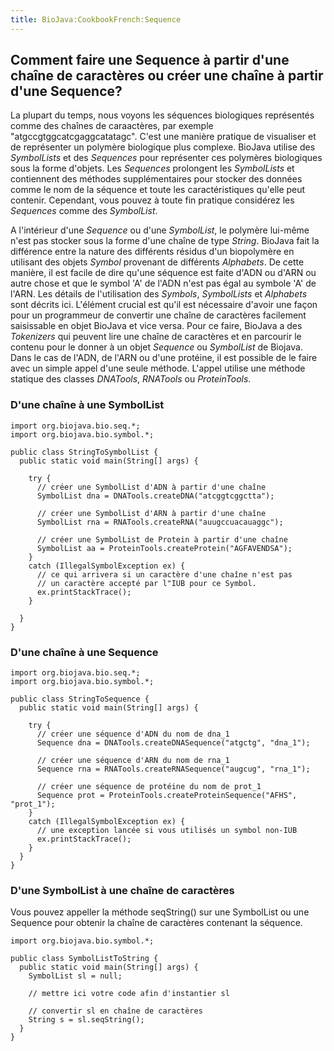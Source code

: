 ```yaml
---
title: BioJava:CookbookFrench:Sequence
---
```


Comment faire une Sequence à partir d'une chaîne de caractères ou créer une chaîne à partir d'une Sequence?
-----------------------------------------------------------------------------------------------------------

La plupart du temps, nous voyons les séquences biologiques représentés
comme des chaînes de caraactères, par exemple
"atgccgtggcatcgaggcatatagc". C'est une manière pratique de visualiser et
de représenter un polymère biologique plus complexe. BioJava utilise des
*SymbolLists* et des *Sequences* pour représenter ces polymères
biologiques sous la forme d'objets. Les *Sequences* prolongent les
*SymbolLists* et contiennent des méthodes supplémentaires pour stocker
des données comme le nom de la séquence et toute les caractéristiques
qu'elle peut contenir. Cependant, vous pouvez à toute fin pratique
considérez les *Sequences* comme des *SymbolList*.

A l'intérieur d'une *Sequence* ou d'une *SymbolList*, le polymère
lui-même n'est pas stocker sous la forme d'une chaîne de type *String*.
BioJava fait la différence entre la nature des différents résidus d'un
biopolymère en utilisant des objets *Symbol* provenant de différents
*Alphabets*. De cette manière, il est facile de dire qu'une séquence est
faite d'ADN ou d'ARN ou autre chose et que le symbol 'A' de l'ADN n'est
pas égal au symbole 'A' de l'ARN. Les détails de l'utilisation des
*Symbols*, *SymbolLists* et *Alphabets* sont décrits ici. L'élément
crucial est qu'il est nécessaire d'avoir une façon pour un programmeur
de convertir une chaîne de caractères facilement saisissable en objet
BioJava et vice versa. Pour ce faire, BioJava a des *Tokenizers* qui
peuvent lire une chaîne de caractères et en parcourir le contenu pour le
donner à un objet *Sequence* ou *SymbolList* de Biojava. Dans le cas de
l'ADN, de l'ARN ou d'une protéine, il est possible de le faire avec un
simple appel d'une seule méthode. L'appel utilise une méthode statique
des classes *DNATools*, *RNATools* ou *ProteinTools*.

### D'une chaîne à une SymbolList

    import org.biojava.bio.seq.*;
    import org.biojava.bio.symbol.*;

    public class StringToSymbolList {
      public static void main(String[] args) {
       
        try {
          // créer une SymbolList d'ADN à partir d'une chaîne
          SymbolList dna = DNATools.createDNA("atcggtcggctta");

          // créer une SymbolList d'ARN à partir d'une chaîne
          SymbolList rna = RNATools.createRNA("auugccuacauaggc");

          // créer une SymbolList de Protein à partir d'une chaîne
          SymbolList aa = ProteinTools.createProtein("AGFAVENDSA");
        }
        catch (IllegalSymbolException ex) {
          // ce qui arrivera si un caractère d'une chaîne n'est pas
          // un caractère accepté par l"IUB pour ce Symbol.
          ex.printStackTrace();
        }
       
      }
    }

### D'une chaîne à une Sequence

    import org.biojava.bio.seq.*;
    import org.biojava.bio.symbol.*;

    public class StringToSequence {
      public static void main(String[] args) {

        try {
          // créer une séquence d'ADN du nom de dna_1
          Sequence dna = DNATools.createDNASequence("atgctg", "dna_1");

          // créer une séquence d'ARN du nom de rna_1
          Sequence rna = RNATools.createRNASequence("augcug", "rna_1");

          // créer une séquence de protéine du nom de prot_1
          Sequence prot = ProteinTools.createProteinSequence("AFHS", "prot_1");
        }
        catch (IllegalSymbolException ex) {
          // une exception lancée si vous utilisés un symbol non-IUB
          ex.printStackTrace();
        }
      }
    }

### D'une SymbolList à une chaîne de caractères

Vous pouvez appeller la méthode seqString() sur une SymbolList ou une
Sequence pour obtenir la chaîne de caractères contenant la séquence.

    import org.biojava.bio.symbol.*;

    public class SymbolListToString {
      public static void main(String[] args) {
        SymbolList sl = null;
        
        // mettre ici votre code afin d'instantier sl
       
        // convertir sl en chaîne de caractères
        String s = sl.seqString();
      }
    }
